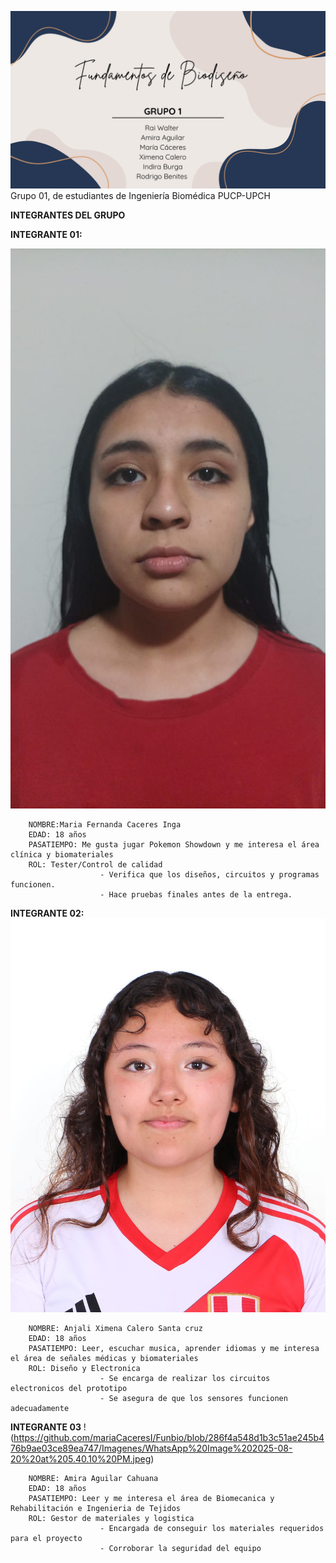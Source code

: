 ![Caratula de funbio](Imagenes/Trabajo%20funbio.png)
        Grupo 01, de estudiantes de Ingeniería Biomédica PUCP-UPCH
    
  **INTEGRANTES DEL GRUPO**

  
  **INTEGRANTE 01:**

![Caratula de funbio](https://github.com/mariaCaceresI/Funbio/blob/02a4ef82fed15c671fd9cb9f321e02f73b27d67d/Imagenes/WhatsApp%20Image%202025-08-20%20at%205.26.59%20PM.jpeg)

        NOMBRE:Maria Fernanda Caceres Inga
        EDAD: 18 años
        PASATIEMPO: Me gusta jugar Pokemon Showdown y me interesa el área clínica y biomateriales
        ROL: Tester/Control de calidad
                        - Verifica que los diseños, circuitos y programas funcionen.
                        - Hace pruebas finales antes de la entrega. 


**INTEGRANTE 02:**
![Integrante 2](https://github.com/mariaCaceresI/Funbio/blob/1a84b8f9a806eccc62b51eb6023a96a4468e42a5/Imagenes/IMG-20231002-WA0022.jpg)

        NOMBRE: Anjali Ximena Calero Santa cruz
        EDAD: 18 años
        PASATIEMPO: Leer, escuchar musica, aprender idiomas y me interesa el área de señales médicas y biomateriales
        ROL: Diseño y Electronica
                        - Se encarga de realizar los circuitos electronicos del prototipo
                        - Se asegura de que los sensores funcionen adecuadamente


**INTEGRANTE 03**
!(https://github.com/mariaCaceresI/Funbio/blob/286f4a548d1b3c51ae245b476b9ae03ce89ea747/Imagenes/WhatsApp%20Image%202025-08-20%20at%205.40.10%20PM.jpeg)

        NOMBRE: Amira Aguilar Cahuana
        EDAD: 18 años
        PASATIEMPO: Leer y me interesa el área de Biomecanica y Rehabilitación e Ingenieria de Tejidos
        ROL: Gestor de materiales y logistica
                        - Encargada de conseguir los materiales requeridos para el proyecto
                        - Corroborar la seguridad del equipo 


                        







